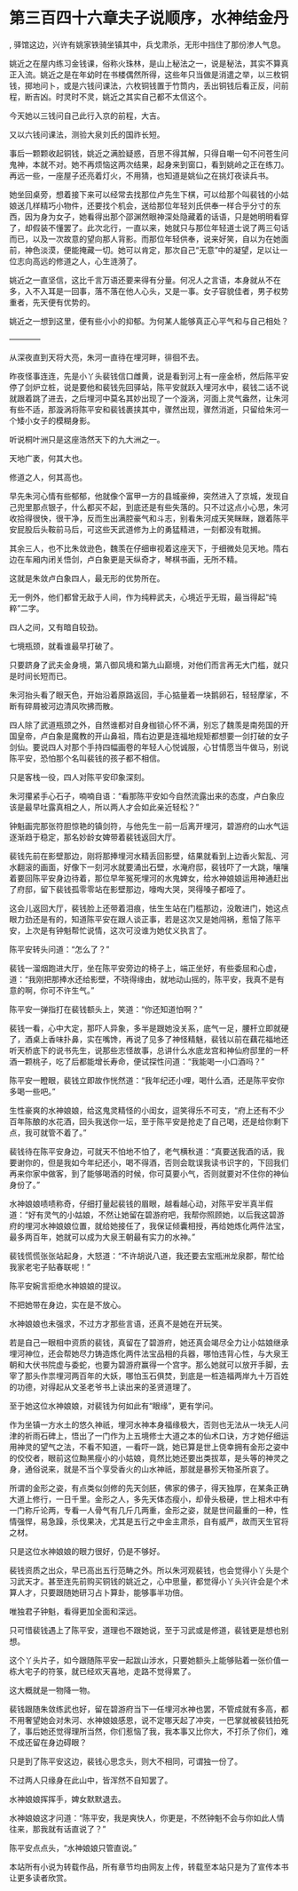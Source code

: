 # 第三百四十六章夫子说顺序，水神结金丹
,  驿馆这边，兴许有姚家铁骑坐镇其中，兵戈肃杀，无形中挡住了那份渗人气息。
   姚近之在屋内练习金钱课，俗称火珠林，是山上秘法之一，说是秘法，其实不算真正入流。姚近之是在年幼时在书楼偶然所得，这些年只当做是消遣之举，以三枚铜钱，掷地问卜，或是六钱问课法，六枚铜钱置于竹筒内，丢出铜钱后看正反，问前程，断吉凶。时灵时不灵，姚近之其实自己都不太信这个。
   今天她以三钱问自己此行入京的前程，大吉。
   又以六钱问课法，测验大泉刘氏的国祚长短。
   事后一颗颗收起铜钱，姚近之满脸疑惑，百思不得其解，只得自嘲一句不问苍生问鬼神，本就不对。她不再烦恼这两次结果，起身来到窗口，看到姚岭之正在练刀。再远一些，一座屋子还亮着灯火，不用猜，也知道是姚仙之在挑灯夜读兵书。
   她坐回桌旁，想着接下来可以经常去找那位卢先生下棋，可以给那个叫裴钱的小姑娘送几样精巧小物件，还要找个机会，送给那位年轻刘氏供奉一样合乎分寸的东西，因为身为女子，她看得出那个邵渊然眼神深处隐藏着的话语，只是她明明看穿了，却假装不懂罢了。此次北行，一直以来，她就只与那位年轻道士说了两三句话而已，以及一次故意的望向那人背影。而那位年轻供奉，说来好笑，自以为在她面前，神色淡漠，便能掩藏一切。她可以肯定，那次自己“无意”中的凝望，足以让一位志向高远的修道之人，心生涟漪了。
   姚近之一直坚信，这比千言万语还要来得有分量。何况人之言语，本身就从不在多，入不入耳是一回事，落不落在他人心头，又是一事。女子容貌佳者，男子权势重者，先天便有优势的。
   姚近之一想到这里，便有些小小的抑郁。为何某人能够真正心平气和与自己相处？
   ————
   从深夜直到天将大亮，朱河一直待在埋河畔，徘徊不去。
   昨夜怪事连连，先是小丫头裴钱信口雌黄，说是看到河上有一座金桥，然后陈平安停了剑炉立桩，说是要他和裴钱先回驿站，陈平安就跃入埋河水中，裴钱二话不说就跟着跳了进去，之后埋河中莫名其妙出现了一个漩涡，河面上灵气盎然，让朱河有些不适，那漩涡将陈平安和裴钱裹挟其中，骤然出现，骤然消逝，只留给朱河一个矮小女子的模糊身影。
   听说桐叶洲只是这座浩然天下的九大洲之一。
   天地广袤，何其大也。
   修道之人，何其高也。
   早先朱河心情有些郁郁，他就像个富甲一方的县城豪绅，突然进入了京城，发现自己兜里那点银子，什么都买不起，到底还是有些失落的。只不过这点小心思，朱河收拾得很快，很干净，反而生出满腔豪气和斗志，别看朱河成天笑眯眯，跟着陈平安屁股后头鞍前马后，可这些天武道修为上的勇猛精进，一刻都没有耽搁。
   其余三人，也不比朱敛逊色，魏羡在仔细审视着这座天下，于细微处见天地。隋右边在车厢内闭关悟剑，卢白象更是天纵奇才，琴棋书画，无所不精。
   这就是朱敛卢白象四人，最无形的优势所在。
   无一例外，他们都曾无敌于人间，作为纯粹武夫，心境近乎无瑕，最当得起“纯粹”二字。
   四人之间，又有暗自较劲。
   七境瓶颈，就看谁最早打破了。
   只要跻身了武夫金身境，第八御风境和第九山巅境，对他们而言再无大门槛，就只是时间长短而已。
   朱河抬头看了眼天色，开始沿着原路返回，手心掂量着一块鹅卵石，轻轻摩挲，不断有碎屑被河边清风吹拂而散。
   四人除了武道瓶颈之外，自然谁都对自身枷锁心怀不满，别忘了魏羡是南苑国的开国皇帝，卢白象是魔教的开山鼻祖，隋右边更是连福地规矩都想要一剑打破的女子剑仙。要说四人对那个手持四幅画卷的年轻人心悦诚服，心甘情愿当牛做马，别说陈平安，恐怕那个名叫裴钱的孩子都不相信。
   只是客栈一役，四人对陈平安印象深刻。
   朱河攥紧手心石子，喃喃自语：“看那陈平安如今自然流露出来的态度，卢白象应该是最早吐露真相之人，所以两人才会如此亲近轻松？”
   钟魁画完那张符胆惊艳的镇剑符，与他先生一前一后离开埋河，碧游府的山水气运逐渐趋于稳定，那名妙龄女婢带着裴钱返回大厅。
   裴钱先前在影壁那边，刚将那捧埋河水精丢回影壁，结果就看到上边香火絮乱、河水翻滚的画面，好像下一刻河水就要涌出石壁，水淹府邸，裴钱吓了一大跳，嚷嚷着要回陈平安身边待着，那位早年冤死埋河的水鬼婢女，给水神娘娘运用神通赶出了府邸，留下裴钱孤零零站在影壁那边，嚎啕大哭，哭得嗓子都哑了。
   这会儿返回大厅，裴钱脸上还带着泪痕，怯生生站在门槛那边，没敢进门，她这点眼力劲还是有的，知道陈平安在跟人谈正事，若是这次又是她闯祸，惹恼了陈平安，上次是有钟魁帮忙说情，这次可没谁为她仗义执言了。
   陈平安转头问道：“怎么了？”
   裴钱一溜烟跑进大厅，坐在陈平安旁边的椅子上，端正坐好，有些委屈和心虚，道：“我刚把那捧水还给影壁，不晓得缘由，就地动山摇的，陈平安，我真不是有意的啊，你可不许生气。”
   陈平安一弹指打在裴钱额头上，笑道：“你还知道怕啊？”
   裴钱一看，心中大定，那吓人异象，多半是跟她没关系，底气一足，腰杆立即就硬了，酒桌上香味扑鼻，实在嘴馋，再说了见多了神怪精魅，裴钱以前在藕花福地还听天桥底下的说书先生，说那些志怪故事，总讲什么水底龙宫和神仙府邸里的一杯酒一颗桃子，吃了后都能增长寿命，便试探性问道：“我能喝一小口酒吗？”
   陈平安一瞪眼，裴钱立即故作恍然道：“我年纪还小哩，喝什么酒，还是陈平安你多喝一些吧。”
   生性豪爽的水神娘娘，给这鬼灵精怪的小闺女，逗笑得乐不可支，“府上还有不少百年陈酿的水花酒，回头我送你一坛，至于陈平安是抢走了自己喝，还是给你剩下点，我可就管不着了。”
   裴钱待在陈平安身边，可就天不怕地不怕了，老气横秋道：“真要送我酒的话，我要谢你的，但是我如今年纪还小，喝不得酒，否则会耽误我读书识字的，下回我们再来你家中做客，到了能够喝酒的时候，你可莫要小气，否则就要对不住你的神仙身份了。”
   水神娘娘啧啧称奇，仔细打量起裴钱的眉眼，越看越心动，对陈平安半真半假道：“好有灵气的小姑娘，不然让她留在碧游府吧，我帮你照顾她，以后我这碧游府的埋河水神娘娘位置，就给她接任了，我保证倾囊相授，再给她炼化两件法宝，最多两百年，她就可以成为大泉王朝最有实力的水神。”
   裴钱慌慌张张站起身，大怒道：“不许胡说八道，我还要去宝瓶洲龙泉郡，帮忙给我家老宅子贴春联呢！”
   陈平安婉言拒绝水神娘娘的提议。
   不把她带在身边，实在是不放心。
   水神娘娘也未强求，不过方才那些言语，还真不是她在开玩笑。
   若是自己一眼相中资质的裴钱，真留在了碧游府，她还真会竭尽全力让小姑娘继承埋河神位，还会帮她尽力铸造炼化两件法宝品相的兵器，哪怕违背心性，与大泉王朝和大伏书院虚与委蛇，也要为碧游府赢得一个宫字。那么她就可以放开手脚，去宰了那头作祟埋河两百年的大妖，哪怕玉石俱焚，到底是一桩造福两岸九十万百姓的功德，对得起从文圣老爷书上读出来的圣贤道理了。
   至于她这位水神娘娘，对裴钱为何如此有“眼缘”，更有学问。
   作为坐镇一方水土的悠久神祇，埋河水神本身福缘极大，否则也无法从一块无人问津的祈雨石碑上，悟出了一门作为上五境修士大道之本的仙术口诀，方才她仔细运用神灵的望气之法，不看不知道，一看吓一跳，她已算是世上侥幸拥有金形之姿中的佼佼者，眼前这位黝黑瘦小的小姑娘，竟然比她还要出类拔萃，是头等的神灵之身，通俗说来，就是不当个享受香火的山水神祇，那就是暴殄天物圣所哀了。
   所谓的金形之姿，有点类似剑修的先天剑胚，佛家的佛子，得天独厚，在某条正确大道上修行，一日千里。金形之人，多先天体态瘦小，却骨头极硬，世上相术中有一门称斤论两，专看一人骨气有几斤几两重，金形之姿，就是世间最重的一种，性情强悍，易急躁，杀伐果决，尤其是五行之中金主肃杀，自有威严，故而天生官将之材。
   只是这位水神娘娘的眼力很好，仍是不够好。
   裴钱资质之出众，早已高出五行范畴之外。所以朱河观裴钱，也会觉得小丫头是个习武天才。甚至连先前购买铜钱的姚近之，心中思量，都觉得小丫头兴许会是个术算人才，只要跟随她研习占卜算卦，能够事半功倍。
   唯独君子钟魁，看得更加全面和深远。
   只可惜裴钱遇上了陈平安，道理也不跟她说，至于习武或是修道，裴钱更是想也别想。
   这个丫头片子，如今跟随陈平安一起跋山涉水，只要她额头上能够贴着一张价值一栋大宅子的符箓，就已经欢天喜地，走路不觉得累了。
   这大概就是一物降一物。
   裴钱跟随朱敛练武也好，留在碧游府当下一任埋河水神也罢，不管成就有多高，都不用奢望她会对朱河、水神娘娘感恩，说不定哪天起了冲突，一巴掌就被裴钱拍死了，事后她还觉得理所当然，你们惹恼了我，我本事又比你大，不打杀了你们，难不成还留在身边碍眼？
   只是到了陈平安这边，裴钱心思念头，则大不相同，可谓独一份了。
   不过两人只缘身在此山中，皆浑然不自知罢了。
   水神娘娘挥挥手，婢女默默退去。
   水神娘娘这才问道：“陈平安，我是爽快人，你更是，不然钟魁不会与你如此人情往来，那我就有话直说了？”
   陈平安点点头，“水神娘娘只管直说。”
  本站所有小说为转载作品，所有章节均由网友上传，转载至本站只是为了宣传本书让更多读者欣赏。